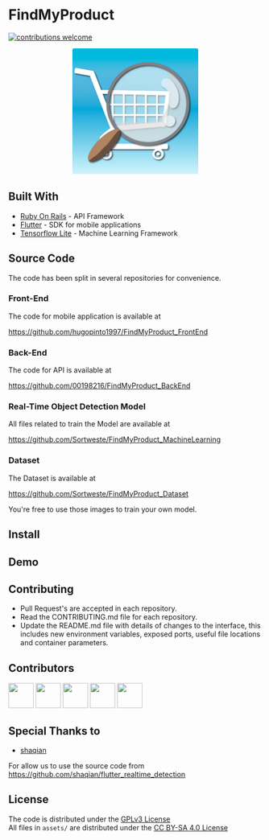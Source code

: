 # FindMyProduct

[![contributions welcome](https://img.shields.io/badge/contributions-welcome-brightgreen.svg?style=flat)](https://github.com/dwyl/esta/issues)


<p align="center"><img src="./assets/Images/logo.jpg" alt="App logo" width="250px" height="250px"></p>

## Built With

* [Ruby On Rails](https://rubyonrails.org/) - API Framework
* [Flutter](https://flutter.dev/) - SDK for mobile applications
* [Tensorflow Lite](https://www.tensorflow.org/lite) - Machine Learning Framework

## Source Code

The code has been split in several repositories for convenience.

### Front-End

The code for mobile application is available at

https://github.com/hugopinto1997/FindMyProduct_FrontEnd

### Back-End

The code for API is available at

https://github.com/00198216/FindMyProduct_BackEnd

### Real-Time Object Detection Model

All files related to train the Model are available at

https://github.com/Sortweste/FindMyProduct_MachineLearning

### Dataset

The Dataset is available at

https://github.com/Sortweste/FindMyProduct_Dataset

You're free to use those images to train your own model.

## Install

## Demo

## Contributing

* Pull Request's are accepted in each repository.
* Read the CONTRIBUTING.md file for each repository.
* Update the README.md file with details of changes to the interface, this includes new environment variables, exposed ports, useful file locations and container parameters.

## Contributors

<a href="https://github.com/hugopinto1997/"><img src="https://github.com/hugopinto1997.png" width="50px" height="50px"/></a>
<a href="https://github.com/00198216/"><img src="https://github.com/00198216.png" width="50px" height="50px"/></a>
<a href="https://github.com/maxisun/"><img src="https://github.com/maxisun.png" width="50px" height="50px"/></a>
<a href="https://github.com/Sortweste/"><img src="https://github.com/Sortweste.png" width="50px" height="50px"/></a>
<a href="https://github.com/agmeag22/"><img src="https://github.com/agmeag22.png" width="50px" height="50px"/></a>


## Special Thanks to

* [shaqian](https://github.com/shaqian/)

For allow us to use the source code from https://github.com/shaqian/flutter_realtime_detection 

## License

The code is distributed under the [GPLv3 License](LICENSE.md) <br>
All files in `assets/` are distributed under the [CC BY-SA 4.0 License](./assets/LICENSE.md)
